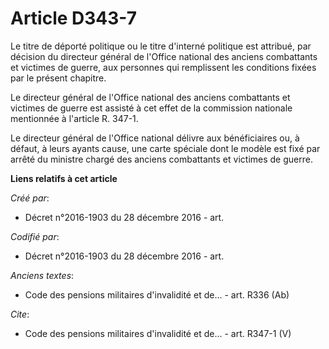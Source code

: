 # Article D343-7

Le titre de déporté politique ou le titre d'interné politique est attribué, par décision du directeur général de l'Office
national des anciens combattants et victimes de guerre, aux personnes qui remplissent les conditions fixées par le présent
chapitre.

Le directeur général de l'Office national des anciens combattants et victimes de guerre est assisté à cet effet de la
commission nationale mentionnée à l'article R. 347-1.

Le directeur général de l'Office national délivre aux bénéficiaires ou, à défaut, à leurs ayants cause, une carte spéciale
dont le modèle est fixé par arrêté du ministre chargé des anciens combattants et victimes de guerre.

**Liens relatifs à cet article**

_Créé par_:

  - Décret n°2016-1903 du 28 décembre 2016 - art.

_Codifié par_:

  - Décret n°2016-1903 du 28 décembre 2016 - art.

_Anciens textes_:

  - Code des pensions militaires d'invalidité et de... - art. R336 (Ab)

_Cite_:

  - Code des pensions militaires d'invalidité et de... - art. R347-1 (V)
